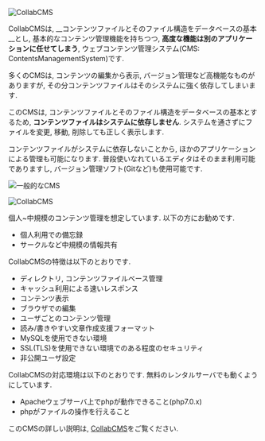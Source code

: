 ![CollabCMS](http://contentsviewer.work/Home/Master/Contents/CommunisCMS/Images/Logo.png)

CollabCMSは, __コンテンツファイルとそのファイル構造をデータベースの基本__とし,
基本的なコンテンツ管理機能を持ちつつ, __高度な機能は別のアプリケーションに任せてしまう__,
ウェブコンテンツ管理システム(CMS: ContentsManagementSystem)です.

多くのCMSは, コンテンツの編集から表示, バージョン管理など高機能なものがありますが,
その分コンテンツファイルはそのシステムに強く依存してしまいます.

このCMSは, コンテンツファイルとそのファイル構造をデータベースの基本とするため,
__コンテンツファイルはシステムに依存しません__.
システムを通さずにファイルを変更, 移動, 削除しても正しく表示します.

コンテンツファイルがシステムに依存しないことから, ほかのアプリケーションによる管理も可能になります.
普段使いなれているエディタはそのまま利用可能でありますし, 
バージョン管理ソフト(Gitなど)も使用可能です.

![一般的なCMS](http://contentsviewer.work/Home/Master/Contents/CommunisCMS/Images/GeneralCMS.png)

![CollabCMS](http://contentsviewer.work/Home/Master/Contents/CommunisCMS/Images/ThisCMS.png)


個人~中規模のコンテンツ管理を想定しています.
以下の方にお勧めです.

* 個人利用での備忘録
* サークルなど中規模の情報共有

CollabCMSの特徴は以下のとおりです.

* ディレクトリ, コンテンツファイルベース管理
* キャッシュ利用による速いレスポンス
* コンテンツ表示
* ブラウザでの編集
* ユーザごとのコンテンツ管理
* 読み/書きやすい文章作成支援フォーマット
* MySQLを使用できない環境
* SSL(TLS)を使用できない環境でのある程度のセキュリティ
* 非公開ユーザ設定


CollabCMSの対応環境は以下のとおりです. 無料のレンタルサーバでも動くようにしています.

* Apacheウェブサーバ上でphpが動作できること(php7.0.x)
* phpがファイルの操作を行えること 

このCMSの詳しい説明は, [CollabCMS](http://contentsviewer.work/?content=.%2FMaster%2FContents%2FCommunisCMS%2FCommunisCMS)をご覧ください.

